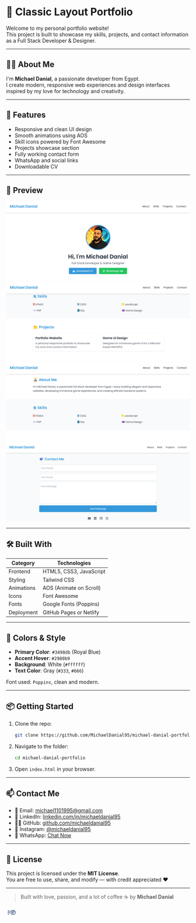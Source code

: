# 🌟 Classic Layout Portfolio

Welcome to my personal portfolio website!  
This project is built to showcase my skills, projects, and contact information as a Full Stack Developer & Designer.

---

## 👨‍💻 About Me

I'm **Michael Danial**, a passionate developer from Egypt.  
I create modern, responsive web experiences and design interfaces inspired by my love for technology and creativity.

---

## 🚀 Features

- Responsive and clean UI design
- Smooth animations using AOS
- Skill icons powered by Font Awesome
- Projects showcase section
- Fully working contact form
- WhatsApp and social links
- Downloadable CV

---

## 📸 Preview

![Hero Section](screenshots/1.png)
![Skills Section](screenshots/2.png)
![Projects Section](screenshots/3.png)
![Projects Section](screenshots/4.png)

---

## 🛠️ Built With

| Category     | Technologies                              |
|--------------|--------------------------------------------|
| Frontend     | HTML5, CSS3, JavaScript                    |
| Styling      | Tailwind CSS                               |
| Animations   | AOS (Animate on Scroll)                    |
| Icons        | Font Awesome                               |
| Fonts        | Google Fonts (Poppins)                     |
| Deployment   | GitHub Pages or Netlify                    |

---

## 🎨 Colors & Style

- **Primary Color**: `#3498db` (Royal Blue)
- **Accent Hover**: `#2980b9`
- **Background**: White (`#ffffff`)
- **Text Color**: Gray (`#333`, `#666`)

Font used: `Poppins`, clean and modern.

---

## 📦 Getting Started

1. Clone the repo:
   ```bash
   git clone https://github.com/MichaelDanial95/michael-danial-portfolio.git
   ```

2. Navigate to the folder:
   ```bash
   cd michael-danial-portfolio
   ```

3. Open `index.html` in your browser.

---

## 📫 Contact Me

- 💌 Email: [michael1101995@gmail.com](mailto:michael1101995@gmail.com)
- 💼 LinkedIn: [linkedin.com/in/michaeldanial95](https://linkedin.com/in/michaeldanial95)
- 🧑‍💻 GitHub: [github.com/michaeldanial95](https://github.com/michaeldanial95)
- 📸 Instagram: [@michaeldanial95](https://www.instagram.com/michaeldanial95/)
- 💬 WhatsApp: [Chat Now](https://wa.me/201095161434)

---

## 📄 License

This project is licensed under the **MIT License**.  
You are free to use, share, and modify — with credit appreciated ❤️

---

> Built with love, passion, and a lot of coffee ☕ by   **Michael Danial**<br>
 <img src="Assest/img/logo2.png" alt="Logo" width="30" height="30" class="inline-block rounded-full" />